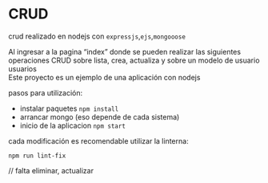 CRUD
====

crud realizado en nodejs con `expressjs`,`ejs`,`mongooose`  

Al ingresar a la pagina “index” donde se pueden realizar las siguientes operaciones CRUD sobre  lista, crea, actualiza y sobre un modelo de usuario usuarios  
Este proyecto es un ejemplo de una aplicación con nodejs

pasos para utilización:  
- instalar paquetes
``
npm install
``
- arrancar mongo (eso depende de cada sistema)
- inicio de la aplicacion
``
npm start
``

cada modificación es recomendable utilizar la linterna:

``
npm run lint-fix
``

// falta eliminar, actualizar